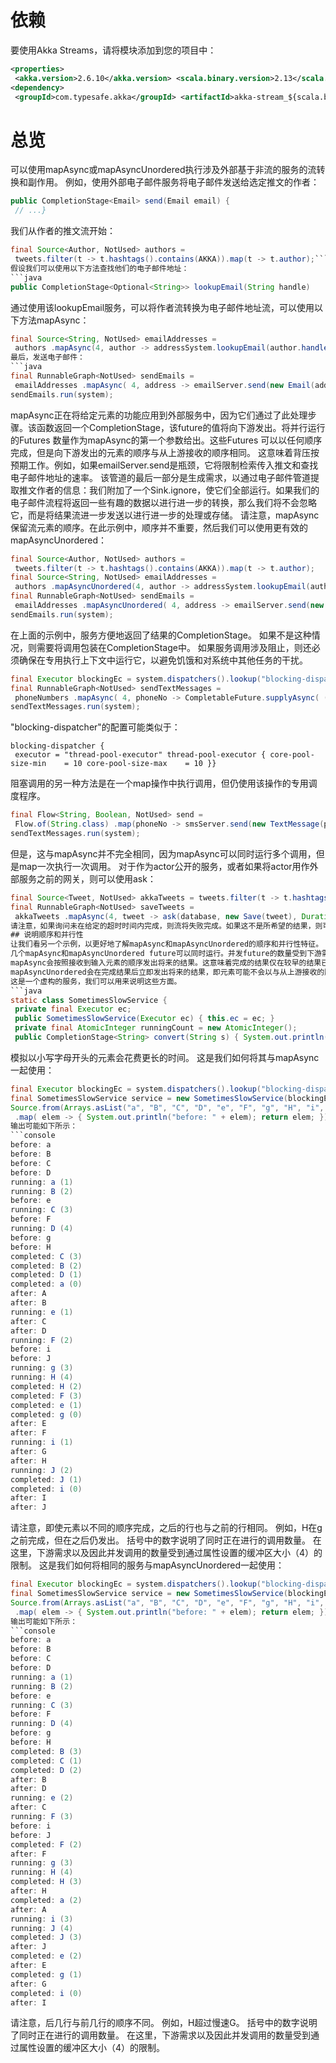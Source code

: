# 依赖
要使用Akka Streams，请将模块添加到您的项目中：
```xml
<properties>
 <akka.version>2.6.10</akka.version> <scala.binary.version>2.13</scala.binary.version></properties>
<dependency>
 <groupId>com.typesafe.akka</groupId> <artifactId>akka-stream_${scala.binary.version}</artifactId> <version>${akka.version}</version></dependency>
```
# 总览
可以使用mapAsync或mapAsyncUnordered执行涉及外部基于非流的服务的流转换和副作用。
例如，使用外部电子邮件服务将电子邮件发送给选定推文的作者：
```java
public CompletionStage<Email> send(Email email) {
 // ...}
```
我们从作者的推文流开始：
```java
final Source<Author, NotUsed> authors =
 tweets.filter(t -> t.hashtags().contains(AKKA)).map(t -> t.author);```
假设我们可以使用以下方法查找他们的电子邮件地址：
```java
public CompletionStage<Optional<String>> lookupEmail(String handle)
```
通过使用该lookupEmail服务，可以将作者流转换为电子邮件地址流，可以使用以下方法mapAsync：
```java
final Source<String, NotUsed> emailAddresses =
 authors .mapAsync(4, author -> addressSystem.lookupEmail(author.handle)) .filter(o -> o.isPresent()) .map(o -> o.get()); ```
最后，发送电子邮件：
```java
final RunnableGraph<NotUsed> sendEmails =
 emailAddresses .mapAsync( 4, address -> emailServer.send(new Email(address, "Akka", "I like your tweet"))) .to(Sink.ignore());
sendEmails.run(system);
```
mapAsync正在将给定元素的功能应用到外部服务中，因为它们通过了此处理步骤。该函数返回一个CompletionStage，该future的值将向下游发出。将并行运行的Futures 数量作为mapAsync的第一个参数给出。这些Futures 可以以任何顺序完成，但是向下游发出的元素的顺序与从上游接收的顺序相同。
这意味着背压按预期工作。例如，如果emailServer.send是瓶颈，它将限制检索传入推文和查找电子邮件地址的速率。
该管道的最后一部分是生成需求，以通过电子邮件管道提取推文作者的信息：我们附加了一个Sink.ignore，使它们全部运行。如果我们的电子邮件流程将返回一些有趣的数据以进行进一步的转换，那么我们将不会忽略它，而是将结果流进一步发送以进行进一步的处理或存储。
请注意，mapAsync保留流元素的顺序。在此示例中，顺序并不重要，然后我们可以使用更有效的mapAsyncUnordered：
```java
final Source<Author, NotUsed> authors =
 tweets.filter(t -> t.hashtags().contains(AKKA)).map(t -> t.author);
final Source<String, NotUsed> emailAddresses =
 authors .mapAsyncUnordered(4, author -> addressSystem.lookupEmail(author.handle)) .filter(o -> o.isPresent()) .map(o -> o.get());
final RunnableGraph<NotUsed> sendEmails =
 emailAddresses .mapAsyncUnordered( 4, address -> emailServer.send(new Email(address, "Akka", "I like your tweet"))) .to(Sink.ignore());
sendEmails.run(system);
```
在上面的示例中，服务方便地返回了结果的CompletionStage。 如果不是这种情况，则需要将调用包装在CompletionStage中。 如果服务调用涉及阻止，则还必须确保在专用执行上下文中运行它，以避免饥饿和对系统中其他任务的干扰。
```java
final Executor blockingEc = system.dispatchers().lookup("blocking-dispatcher");
final RunnableGraph<NotUsed> sendTextMessages =
 phoneNumbers .mapAsync( 4, phoneNo -> CompletableFuture.supplyAsync( () -> smsServer.send(new TextMessage(phoneNo, "I like your tweet")), blockingEc)) .to(Sink.ignore());
sendTextMessages.run(system);
```
"blocking-dispatcher"的配置可能类似于：
```application
blocking-dispatcher {
 executor = "thread-pool-executor" thread-pool-executor { core-pool-size-min    = 10 core-pool-size-max    = 10 }}
```
阻塞调用的另一种方法是在一个map操作中执行调用，但仍使用该操作的专用调度程序。
```java
final Flow<String, Boolean, NotUsed> send =
 Flow.of(String.class) .map(phoneNo -> smsServer.send(new TextMessage(phoneNo, "I like your tweet"))) .withAttributes(ActorAttributes.dispatcher("blocking-dispatcher"));final RunnableGraph<?> sendTextMessages = phoneNumbers.via(send).to(Sink.ignore());
sendTextMessages.run(system);
```
但是，这与mapAsync并不完全相同，因为mapAsync可以同时运行多个调用，但是map一次执行一次调用。
对于作为actor公开的服务，或者如果将actor用作外部服务之前的网关，则可以使用ask：
```java
final Source<Tweet, NotUsed> akkaTweets = tweets.filter(t -> t.hashtags().contains(AKKA));
final RunnableGraph<NotUsed> saveTweets =
 akkaTweets .mapAsync(4, tweet -> ask(database, new Save(tweet), Duration.ofMillis(300L))) .to(Sink.ignore());```
请注意，如果询问未在给定的超时时间内完成，则流将失败完成。如果这不是所希望的结果，则可以在询问CompletionStage上使用恢复。
## 说明顺序和并行性
让我们看另一个示例，以更好地了解mapAsync和mapAsyncUnordered的顺序和并行性特征。
几个mapAsync和mapAsyncUnordered future可以同时运行。并发future的数量受到下游需求的限制。例如，如果下游请求了5个元素，则最多将有5个future正在进行中。
mapAsync会按照接收到输入元素的顺序发出将来的结果。这意味着完成的结果仅在较早的结果已经完成并发出后才向下游发出。因此，一个慢速调用将延迟所有连续调用的结果，即使它们在慢速调用之前已完成。
mapAsyncUnordered会在完成结果后立即发出将来的结果，即元素可能不会以与从上游接收的顺序相同的顺序向下游发出。因此，只要有几个元素的下游需求，一个慢速调用就不会延迟快速连续调用的结果。
这是一个虚构的服务，我们可以用来说明这些方面。
```java
static class SometimesSlowService {
 private final Executor ec;
 public SometimesSlowService(Executor ec) { this.ec = ec; }
 private final AtomicInteger runningCount = new AtomicInteger();
 public CompletionStage<String> convert(String s) { System.out.println("running: " + s + "(" + runningCount.incrementAndGet() + ")"); return CompletableFuture.supplyAsync( () -> { if (!s.isEmpty() && Character.isLowerCase(s.charAt(0))) try { Thread.sleep(500); } catch (InterruptedException e) { } else try { Thread.sleep(20); } catch (InterruptedException e) { } System.out.println("completed: " + s + "(" + runningCount.decrementAndGet() + ")"); return s.toUpperCase(); }, ec); }}
```
模拟以小写字母开头的元素会花费更长的时间。
这是我们如何将其与mapAsync一起使用：
```java
final Executor blockingEc = system.dispatchers().lookup("blocking-dispatcher");
final SometimesSlowService service = new SometimesSlowService(blockingEc);
Source.from(Arrays.asList("a", "B", "C", "D", "e", "F", "g", "H", "i", "J"))
 .map( elem -> { System.out.println("before: " + elem); return elem; }) .mapAsync(4, service::convert) .to(Sink.foreach(elem -> System.out.println("after: " + elem))) .withAttributes(Attributes.inputBuffer(4, 4)) .run(system);```
输出可能如下所示：
```console
before: a
before: B
before: C
before: D
running: a (1)
running: B (2)
before: e
running: C (3)
before: F
running: D (4)
before: g
before: H
completed: C (3)
completed: B (2)
completed: D (1)
completed: a (0)
after: A
after: B
running: e (1)
after: C
after: D
running: F (2)
before: i
before: J
running: g (3)
running: H (4)
completed: H (2)
completed: F (3)
completed: e (1)
completed: g (0)
after: E
after: F
running: i (1)
after: G
after: H
running: J (2)
completed: J (1)
completed: i (0)
after: I
after: J
```
请注意，即使元素以不同的顺序完成，之后的行也与之前的行相同。 例如，H在g之前完成，但在之后仍发出。
括号中的数字说明了同时正在进行的调用数量。 在这里，下游需求以及因此并发调用的数量受到通过属性设置的缓冲区大小（4）的限制。
这是我们如何将相同的服务与mapAsyncUnordered一起使用：
```java
final Executor blockingEc = system.dispatchers().lookup("blocking-dispatcher");
final SometimesSlowService service = new SometimesSlowService(blockingEc);
Source.from(Arrays.asList("a", "B", "C", "D", "e", "F", "g", "H", "i", "J"))
 .map( elem -> { System.out.println("before: " + elem); return elem; }) .mapAsyncUnordered(4, service::convert) .to(Sink.foreach(elem -> System.out.println("after: " + elem))) .withAttributes(Attributes.inputBuffer(4, 4)) .run(system);```
输出可能如下所示：
```console
before: a
before: B
before: C
before: D
running: a (1)
running: B (2)
before: e
running: C (3)
before: F
running: D (4)
before: g
before: H
completed: B (3)
completed: C (1)
completed: D (2)
after: B
after: D
running: e (2)
after: C
running: F (3)
before: i
before: J
completed: F (2)
after: F
running: g (3)
running: H (4)
completed: H (3)
after: H
completed: a (2)
after: A
running: i (3)
running: J (4)
completed: J (3)
after: J
completed: e (2)
after: E
completed: g (1)
after: G
completed: i (0)
after: I
```
请注意，后几行与前几行的顺序不同。 例如，H超过慢速G。
括号中的数字说明了同时正在进行的调用数量。 在这里，下游需求以及因此并发调用的数量受到通过属性设置的缓冲区大小（4）的限制。